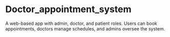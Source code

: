 # Doctor_appointment_system
A web-based app with admin, doctor, and patient roles. Users can book appointments, doctors manage schedules, and admins oversee the system. 
